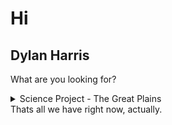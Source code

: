 # Hi
## Dylan Harris

What are you looking for?
<details>
<summary>Science Project - The Great Plains</summary>
Please go to www.detos.net/scienceproject/scienceprojject.md
</details>
Thats all we have right now, actually.